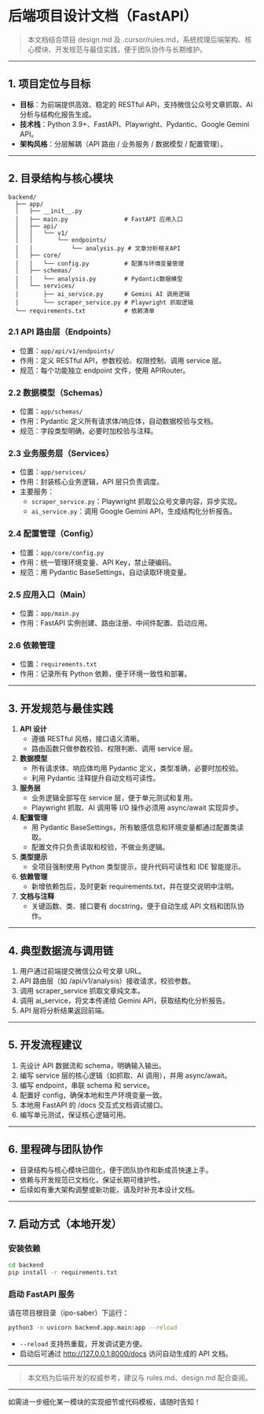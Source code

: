 # 后端项目设计文档（FastAPI）

> 本文档结合项目 design.md 及 .cursor/rules.md，系统梳理后端架构、核心模块、开发规范与最佳实践，便于团队协作与长期维护。

---

## 1. 项目定位与目标

- **目标**：为前端提供高效、稳定的 RESTful API，支持微信公众号文章抓取、AI 分析与结构化报告生成。
- **技术栈**：Python 3.9+、FastAPI、Playwright、Pydantic、Google Gemini API。
- **架构风格**：分层解耦（API 路由 / 业务服务 / 数据模型 / 配置管理）。

---

## 2. 目录结构与核心模块

```
backend/
  ├── app/
  │   ├── __init__.py
  │   ├── main.py                # FastAPI 应用入口
  │   ├── api/
  │   │   └── v1/
  │   │       └── endpoints/
  │   │           └── analysis.py # 文章分析相关API
  │   ├── core/
  │   │   └── config.py          # 配置与环境变量管理
  │   ├── schemas/
  │   │   └── analysis.py        # Pydantic数据模型
  │   └── services/
  │       ├── ai_service.py      # Gemini AI 调用逻辑
  │       └── scraper_service.py # Playwright 抓取逻辑
  └── requirements.txt           # 依赖清单
```

### 2.1 API 路由层（Endpoints）
- 位置：`app/api/v1/endpoints/`
- 作用：定义 RESTful API，参数校验、权限控制、调用 service 层。
- 规范：每个功能独立 endpoint 文件，使用 APIRouter。

### 2.2 数据模型（Schemas）
- 位置：`app/schemas/`
- 作用：Pydantic 定义所有请求体/响应体，自动数据校验与文档。
- 规范：字段类型明确，必要时加校验与注释。

### 2.3 业务服务层（Services）
- 位置：`app/services/`
- 作用：封装核心业务逻辑，API 层只负责调度。
- 主要服务：
  - `scraper_service.py`：Playwright 抓取公众号文章内容，异步实现。
  - `ai_service.py`：调用 Google Gemini API，生成结构化分析报告。

### 2.4 配置管理（Config）
- 位置：`app/core/config.py`
- 作用：统一管理环境变量、API Key，禁止硬编码。
- 规范：用 Pydantic BaseSettings，自动读取环境变量。

### 2.5 应用入口（Main）
- 位置：`app/main.py`
- 作用：FastAPI 实例创建、路由注册、中间件配置、启动应用。

### 2.6 依赖管理
- 位置：`requirements.txt`
- 作用：记录所有 Python 依赖，便于环境一致性和部署。

---

## 3. 开发规范与最佳实践

1. **API 设计**
   - 遵循 RESTful 风格，接口语义清晰。
   - 路由函数只做参数校验、权限判断、调用 service 层。
2. **数据模型**
   - 所有请求体、响应体均用 Pydantic 定义，类型准确，必要时加校验。
   - 利用 Pydantic 注释提升自动文档可读性。
3. **服务层**
   - 业务逻辑全部写在 service 层，便于单元测试和复用。
   - Playwright 抓取、AI 调用等 I/O 操作必须用 async/await 实现异步。
4. **配置管理**
   - 用 Pydantic BaseSettings，所有敏感信息和环境变量都通过配置类读取。
   - 配置文件只负责读取和校验，不做业务逻辑。
5. **类型提示**
   - 全项目强制使用 Python 类型提示，提升代码可读性和 IDE 智能提示。
6. **依赖管理**
   - 新增依赖包后，及时更新 requirements.txt，并在提交说明中注明。
7. **文档与注释**
   - 关键函数、类、接口要有 docstring，便于自动生成 API 文档和团队协作。

---

## 4. 典型数据流与调用链

1. 用户通过前端提交微信公众号文章 URL。
2. API 路由层（如 /api/v1/analysis）接收请求，校验参数。
3. 调用 scraper_service 抓取文章纯文本。
4. 调用 ai_service，将文本传递给 Gemini API，获取结构化分析报告。
5. API 层将分析结果返回前端。

---

## 5. 开发流程建议

1. 先设计 API 数据流和 schema，明确输入输出。
2. 编写 service 层的核心逻辑（如抓取、AI 调用），并用 async/await。
3. 编写 endpoint，串联 schema 和 service。
4. 配置好 config，确保本地和生产环境变量一致。
5. 本地用 FastAPI 的 /docs 交互式文档调试接口。
6. 编写单元测试，保证核心逻辑可用。

---

## 6. 里程碑与团队协作

- 目录结构与核心模块已固化，便于团队协作和新成员快速上手。
- 依赖与开发规范已文档化，保证长期可维护性。
- 后续如有重大架构调整或新功能，请及时补充本设计文档。

---

## 7. 启动方式（本地开发）

### 安装依赖

```bash
cd backend
pip install -r requirements.txt
```

### 启动 FastAPI 服务

请在项目根目录（ipo-saber）下运行：

```bash
python3 -m uvicorn backend.app.main:app --reload
```

- `--reload` 支持热重载，开发调试更方便。
- 启动后可通过 http://127.0.0.1:8000/docs 访问自动生成的 API 文档。

---

> 本文档为后端开发的权威参考，建议与 rules.md、design.md 配合查阅。

---

如需进一步细化某一模块的实现细节或代码模板，请随时告知！